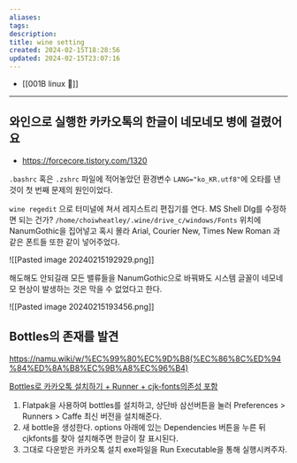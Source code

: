 ```yaml
---
aliases: 
tags: 
description:
title: wine setting
created: 2024-02-15T18:28:56
updated: 2024-02-15T23:07:16
---
```

- [[001B linux 🐧]]
---

## 와인으로 실행한 카카오톡의 한글이 네모네모 병에 걸렸어요

- <https://forcecore.tistory.com/1320>

`.bashrc` 혹은 `.zshrc` 파일에 적어놓았던 환경변수 `LANG="ko_KR.utf8"`에 오타를 낸 것이 첫 번째 문제의 원인이었다.

`wine regedit` 으로 터미널에 쳐서 레지스트리 편집기를 연다. MS Shell Dlg를 수정하면 되는 건가? `/home/choiwheatley/.wine/drive_c/windows/Fonts` 위치에 NanumGothic을 집어넣고 혹시 몰라 Arial, Courier New, Times New Roman 과 같은 폰트들 또한 같이 넣어주었다.

![[Pasted image 20240215192929.png]]

해도해도 안되길래 모든 밸류들을 NanumGothic으로 바꿔봐도 시스템 글꼴이 네모네모 현상이 발생하는 것은 막을 수 없었다고 한다.

![[Pasted image 20240215193456.png]]

## Bottles의 존재를 발견

<https://namu.wiki/w/%EC%99%80%EC%9D%B8(%EC%86%8C%ED%94%84%ED%8A%B8%EC%9B%A8%EC%96%B4)>

[Bottles로 카카오톡 설치하기 + Runner + cjk-fonts의존성 포함](https://zuni.kim/posts/linux-install-kakaotalk/)

1. Flatpak을 사용하여 bottles를 설치하고, 상단바 삼선버튼을 눌러 Preferences > Runners > Caffe 최신 버전을 설치해준다.
2. 새 bottle을 생성한다. options 아래에 있는 Dependencies 버튼을 누른 뒤 cjkfonts를 찾아 설치해주면 한글이 잘 표시된다.
3. 그대로 다운받은 카카오톡 설치 exe파일을 Run Executable을 통해 실행시켜주자.

